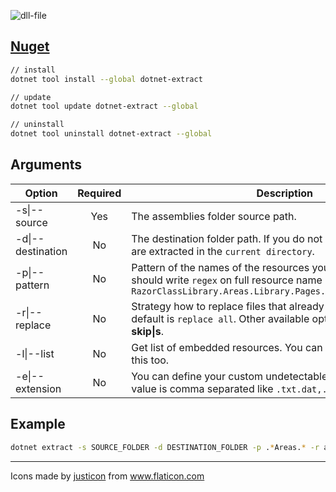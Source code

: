 ![dll-file](https://user-images.githubusercontent.com/8418700/140990041-669c2c22-197d-4618-a6a4-39f92686ffdb.png)

## [Nuget](https://www.nuget.org/packages/dotnet-extract)

```bash
// install
dotnet tool install --global dotnet-extract

// update
dotnet tool update dotnet-extract --global

// uninstall
dotnet tool uninstall dotnet-extract --global
```

## Arguments

| Option           | Required   | Description |
|------------------|:----------:|-------------|
|-s\|--source     |Yes         |The assemblies folder source path.|
|-d\|--destination|No         |The destination folder path. If you do not specify a path, the files are extracted in the `current directory`.|
|-p\|--pattern    |No          |Pattern of the names of the resources you want to extract so you should write `regex` on full resource name like `RazorClassLibrary.Areas.Library.Pages.Shared._Message.cshtml`|
|-r\|--replace    |No          |Strategy how to replace files that already exist at the destination. default is `replace all`. Other available options are **ask\|a** and **skip\|s**.|
|-l\|--list     |No         |Get list of embedded resources. You can you regex pattern with this too.|
|-e\|--extension|No|You can define your custom undetectable file extensions. The value is comma separated like `.txt.dat,.mkv,.cshtml.cs`|

## Example

```bash
dotnet extract -s SOURCE_FOLDER -d DESTINATION_FOLDER -p .*Areas.* -r ask
```

<hr/>

<div>Icons made by <a href="" title="justicon">justicon</a> from <a href="https://www.flaticon.com/" title="Flaticon">www.flaticon.com</a></div>
